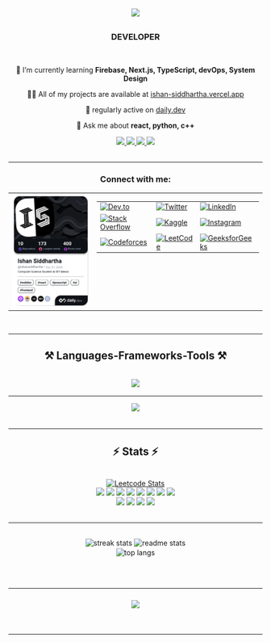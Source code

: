 <h1 align="center">
    <img src="https://readme-typing-svg.herokuapp.com/?font=Righteous&size=35&center=true&vCenter=true&width=500&height=70&duration=4000&lines=Hi+There!+👋;+I'm+Ishan+Siddhartha!;" />
</h1>

<h3 align="center">DEVELOPER</h3>

<br/>

<div align="center">
 
 🌱 I’m currently learning **Firebase, Next.js, TypeScript, devOps, System Design**

 👨‍💻 All of my projects are available at [ishan-siddhartha.vercel.app](https://ishan-siddhartha.vercel.app)

 📝 regularly active on [daily.dev](https://app.daily.dev/ishansiddhartha)

 💬 Ask me about **react, python, c++**
 
 </div>
 
<div align="center"> 
  <a href="mailto:ishansiddhartha@gmail.com">
    <img src="https://img.shields.io/badge/Gmail-333333?style=for-the-badge&logo=gmail&logoColor=red" />
  </a>
      <a href="https://x.com/1IshanSidd1" target="_blank">
    <img src="https://img.shields.io/badge/Twitter-1DA1F2?style=for-the-badge&logo=twitter&logoColor=white" target="_blank" />
  </a>
  <a href="https://www.linkedin.com/in/ishan-siddhartha-647544299/" target="_blank">
    <img src="https://img.shields.io/badge/LinkedIn-0077B5?style=for-the-badge&logo=linkedin&logoColor=white" target="_blank" />
  </a>
  <a href="https://ishan-siddhartha.vercel.app" target="_blank">
     <img src="https://img.shields.io/badge/Portfolio-FF5722?style=for-the-badge&logo=todoist&logoColor=white" target="_blank" /> <!-- sqlite, safari, google-chrome are other good icon options -->
  </a>
</div>

<br />

<hr />


<h3 align="center">Connect with me:</h3>
<table align="center">
  <tr>
    <!-- Left column: DevCard -->
    <td valign="top">
      <a href="https://app.daily.dev/ishansiddhartha">
        <img src="./devcard.png" width="300" alt="Ishan Siddhartha's Dev Card"/>
      </a>
    </td>
    <!-- Right column: Social Icons Grid -->
    <td valign="top">
      <table>
        <tr>
          <td>
            <a href="https://dev.to/ishan_siddhartha" target="_blank">
              <img src="https://raw.githubusercontent.com/rahuldkjain/github-profile-readme-generator/master/src/images/icons/Social/devto.svg" alt="Dev.to" height="30" width="40" />
            </a>
          </td>
          <td>
            <a href="https://twitter.com/1ishansidd1" target="_blank">
              <img src="https://raw.githubusercontent.com/rahuldkjain/github-profile-readme-generator/master/src/images/icons/Social/twitter.svg" alt="Twitter" height="30" width="40" />
            </a>
          </td>
          <td>
            <a href="https://linkedin.com/in/ishan-siddhartha-647544299/" target="_blank">
              <img src="https://raw.githubusercontent.com/rahuldkjain/github-profile-readme-generator/master/src/images/icons/Social/linked-in-alt.svg" alt="LinkedIn" height="30" width="40" />
            </a>
          </td>
        </tr>
        <tr>
          <td>
            <a href="https://stackoverflow.com/users/29965540" target="_blank">
              <img src="https://raw.githubusercontent.com/rahuldkjain/github-profile-readme-generator/master/src/images/icons/Social/stack-overflow.svg" alt="Stack Overflow" height="30" width="40" />
            </a>
          </td>
          <td>
            <a href="https://kaggle.com/ishansiddhartha" target="_blank">
              <img src="https://raw.githubusercontent.com/rahuldkjain/github-profile-readme-generator/master/src/images/icons/Social/kaggle.svg" alt="Kaggle" height="30" width="40" />
            </a>
          </td>
          <td>
            <a href="https://instagram.com/sidd_1shan" target="_blank">
              <img src="https://raw.githubusercontent.com/rahuldkjain/github-profile-readme-generator/master/src/images/icons/Social/instagram.svg" alt="Instagram" height="30" width="40" />
            </a>
          </td>
        </tr>
        <tr>
          <td>
            <a href="https://codeforces.com/profile/ishan_siddhartha" target="_blank">
              <img src="https://raw.githubusercontent.com/rahuldkjain/github-profile-readme-generator/master/src/images/icons/Social/codeforces.svg" alt="Codeforces" height="30" width="40" />
            </a>
          </td>
          <td>
            <a href="https://www.leetcode.com/ishansiddhartha" target="_blank">
              <img src="https://raw.githubusercontent.com/rahuldkjain/github-profile-readme-generator/master/src/images/icons/Social/leet-code.svg" alt="LeetCode" height="30" width="40" />
            </a>
          </td>
          <td>
            <a href="https://auth.geeksforgeeks.org/user/ishansidggdv" target="_blank">
              <img src="https://raw.githubusercontent.com/rahuldkjain/github-profile-readme-generator/master/src/images/icons/Social/geeks-for-geeks.svg" alt="GeeksforGeeks" height="30" width="40" />
            </a>
          </td>
        </tr>
      </table>
    </td>
  </tr>
</table>



<br />

<hr />
 
<h2 align="center">⚒️ Languages-Frameworks-Tools ⚒️</h2>
<br/>
<div align="center">
    <img src="https://skillicons.dev/icons?i=react,bootstrap,mui,html,css,vscode,github,figma,tailwind,git,bash,c,cpp,docker" />
    <hr />
    <img src="https://skillicons.dev/icons?i=nodejs,python,javascript,typescript,express,firebase,mongodb,java,nextjs,mysql,postgres,postman,linux,vite" /><br>
</div>

<br/>
<hr/>

<h2 align="center">⚡ Stats ⚡</h2>
<br />

<div align="center">
<a href="https://leetcode.com/ishansiddhartha">
<img src="https://leetcard.jacoblin.cool/ishansiddhartha?ext=heatmap" width="400" alt="Leetcode Stats"/>
</a>
</div>

<div align="center">
    <img width="50" src="https://leetcode.com/static/images/badges/2024/gif/2024-10.gif">
    <img width="50" src="https://leetcode.com/static/images/badges/2024/gif/2024-11.gif">
    <img width="50" src="https://leetcode.com/static/images/badges/2024/gif/2024-12.gif">
    <img width="50" src="https://assets.leetcode.com/static_assets/marketing/202501.gif">
    <img width="50" src="https://assets.leetcode.com/static_assets/marketing/202502.gif">
    <img width="50" src="https://assets.leetcode.com/static_assets/marketing/202503.gif">
    <img width="50" src="https://assets.leetcode.com/static_assets/marketing/202504.gif">
    <img width="50" src="https://assets.leetcode.com/static_assets/marketing/202505.gif">
</div>


<div align="center">
    <img width="50" src="https://assets.leetcode.com/static_assets/others/25100.gif">
    <img width="50" src="https://assets.leetcode.com/static_assets/others/2550.gif">
    <img width="50" src="https://assets.leetcode.com/static_assets/marketing/2024-100-new.gif">
    <img width="50" src="https://assets.leetcode.com/static_assets/marketing/2024-50.gif">
</div>

<br />

<hr />
<br />
<div align=center>
  <img width=390 src="https://github-readme-streak-stats-salesp07.vercel.app/?user=Trainer-Blue&count_private=true&theme=react&border_radius=10" alt="streak stats"/>
  <img width=390 src="https://github-readme-stats-salesp07.vercel.app/api?username=Trainer-Blue&count_private=true&show_icons=true&theme=react&rank_icon=github&border_radius=10" alt="readme stats" />
  <br/>
  <img width=325 align="center" src="https://github-readme-stats-salesp07.vercel.app/api/top-langs/?username=Trainer-Blue&hide=HTML&langs_count=8&layout=compact&theme=react&border_radius=10&size_weight=0.5&count_weight=0.5&exclude_repo=github-readme-stats" alt="top langs" />
</div>


<br/><br/>
<hr/>


<h3 align="center">
    <img src="https://readme-typing-svg.herokuapp.com/?font=Righteous&size=25&center=true&vCenter=true&width=500&height=70&duration=4000&lines=Thanks+for+visiting!+✌️;+Shoot+me+a+message+on+Linkedin!;I'm+always+down+to+learn+:)">
</h3>

<br/>
<hr/>
